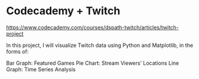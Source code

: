 # Codecademy + Twitch

https://www.codecademy.com/courses/dspath-twitch/articles/twitch-project


In this project, I will visualize Twitch data using Python and Matplotlib, in the forms of:

Bar Graph: Featured Games
Pie Chart: Stream Viewers’ Locations
Line Graph: Time Series Analysis
